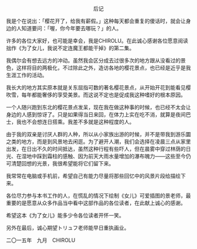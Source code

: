 <p align="center">后记</p>

我是个在说出：「樱花开了，给我有薪假。」这种每天都会重复的傻话时，就会让身边的人知道要问：「喔，你今年要去哪玩？」的人。

许多的各位大家好，也可能是幸会，我是CHIROLU。在此诚心感谢各位愿意阅读拙作《为了女儿，我说不定连魔王都能干掉》的第二集。

我偶尔会有想去远方的冲动。虽然我会区分成去过很多次的地方跟从没看过的景色，这样将目的两极化，不过除此之外，造访各地的樱花景点，也已经是近乎是我生涯工作的活动。

我长大的地方其实原本就是关东屈指可数的著名樱花景点，从开始开花到能看见樱吹雪，每年都能奢侈的享受美景。而这说不定也是促成我这种嗜好的根本原因。

一个人随兴跑到东北的樱花景点发呆，现在我在做这种事的时候，也已经不太会让身边的人感到惊讶了。只是如果得当日来回，在体力上实在吃不消，就算是夜间巴士，我也不会想连日搭乘。我差不多就是这种程度的人。

由于我的双亲是讨厌人群的人种，所以从小家族出游的时候，并不是带我到游乐圜之类的地方，而是到风景地去闲逛。为了避开人潮，我们会选择在凌晨三点从家里出发，在日出不久的时间抵达，虽然这种行程有些吓人，但在晨雾中穿过林荫的日光、在湿地中踩到霜柱的感触、因为前天大雨水量增加的瀑布魄力——这些至今仍可清楚回想的光景，我很希望能将它们留下来。

我常常在电脑或手机前，希望自己有能力尽量将那些回忆中的风景片段给描绘下来。

各位尽力参与本书工作的人，在慌乱的情况下绘制《女儿》可爱插图的景老师，最重要的是愿意从众多作品当中看中这部作品的各位读者，在此献上诚心的感谢。

希望这本《为了女儿》能多少令各位读者开怀一笑。

另外在最后，诚心期望トリュフ老师能早日重执画业。

二〇一五年　九月　CHIROLU

